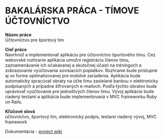 # BAKALÁRSKA PRÁCA - TÍMOVE ÚČTOVNÍCTVO

**Názov práce**  
Účtovníctvo pre športový tím

**Cieľ práce**  
Navrhnúť a implementovať aplikáciu pre účtovníctvo športového tímu. Cez webovské rozhranie aplikácia umožní registráciu členov tímu, zaznamenávanie ich očakávanej a skutočnej účasti na tréningoch a zobrazovanie vyúčtovania súvisiacich poplatkov. Rozhranie bude prístupné aj vo forme optimalizovanej pre mobilné zariadenia. Aplikácia bude automaticky spracúvať obraty na účte tímu zasielané bankou v elektronicky podpísaných a prípadne šifrovaných e-mailoch. Podľa týchto obratov bude upravovať vyúčtovanie pre jednotlivých členov tímu. Vývoj aplikácie bude riadený testami a aplikácia bude implementovaná v MVC frameworku Ruby on Rails.

**Kľúčové slová**  
účtovníctvo, športový tím, elektronický podpis, testami riadený vývoj, MVC framework

Dokumentácia - [project wiki](https://github.com/MarosPixel/team-ucto/wiki)
